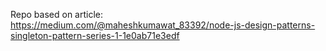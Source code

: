 Repo based on article:
https://medium.com/@maheshkumawat_83392/node-js-design-patterns-singleton-pattern-series-1-1e0ab71e3edf
